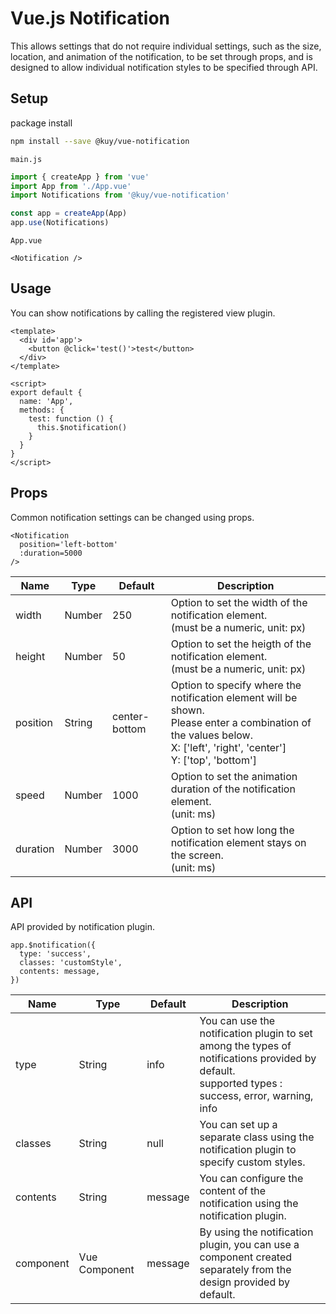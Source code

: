 # Vue.js Notification

This allows settings that do not require individual settings, such as the size, location, and animation of the notification, to be set through props, and is designed to allow individual notification styles to be specified through API.

## Setup

package install
```bash
npm install --save @kuy/vue-notification
```

`main.js`
```javascript
import { createApp } from 'vue'
import App from './App.vue'
import Notifications from '@kuy/vue-notification'

const app = createApp(App)
app.use(Notifications)
```

`App.vue`
```vue
<Notification />
```

## Usage

You can show notifications by calling the registered view plugin.
```vue
<template>
  <div id='app'>
    <button @click='test()'>test</button>
  </div>
</template>

<script>
export default {
  name: 'App',
  methods: {
    test: function () {
      this.$notification()
    }
  }
}
</script>
```

## Props

Common notification settings can be changed using props.
```vue
<Notification
  position='left-bottom'
  :duration=5000
/>
```
| Name         | Type     | Default         | Description                                                                                                                                                                   |
| ------------ | -------- | --------------- | ----------------------------------------------------------------------------------------------------------------------------------------------------------------------------- |
| width        | Number   | 250             | Option to set the width of the notification element.<br>(must be a numeric, unit: px)                                                                                            |
| height       | Number   | 50              | Option to set the heigth of the notification element.<br>(must be a numeric, unit: px)                                                                                           |
| position     | String   | center-bottom   | Option to specify where the notification element will be shown.<br>Please enter a combination of the values below.<br>X: ['left', 'right', 'center']<br>Y: ['top', 'bottom']  |
| speed        | Number   | 1000            | Option to set the animation duration of the notification element.<br>(unit: ms)                                                                                                  |
| duration     | Number   | 3000            | Option to set how long the notification element stays on the screen.<br>(unit: ms)                                                                                               |

## API

API provided by notification plugin.
```vue
app.$notification({
  type: 'success',
  classes: 'customStyle',
  contents: message,
})
```
| Name         | Type            | Default         | Description                                                                                                                                                                   |
| ------------ | --------------- | --------------- | ----------------------------------------------------------------------------------------------------------------------------------------------------------------------------- |
| type         | String          | info            | You can use the notification plugin to set among the types of notifications provided by default.<br>supported types : success, error, warning, info                           |
| classes      | String          | null            | You can set up a separate class using the notification plugin to specify custom styles.                                                                                       |
| contents     | String          | message         | You can configure the content of the notification using the notification plugin.                                                                                              |
| component    | Vue Component   | message         | By using the notification plugin, you can use a component created separately from the design provided by default.                                                             |